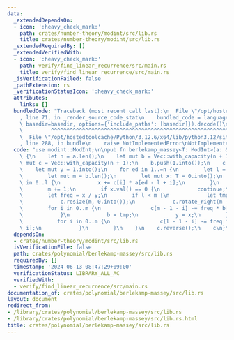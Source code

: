 ```yaml
---
data:
  _extendedDependsOn:
  - icon: ':heavy_check_mark:'
    path: crates/number-theory/modint/src/lib.rs
    title: crates/number-theory/modint/src/lib.rs
  _extendedRequiredBy: []
  _extendedVerifiedWith:
  - icon: ':heavy_check_mark:'
    path: verify/find_linear_recurrence/src/main.rs
    title: verify/find_linear_recurrence/src/main.rs
  _isVerificationFailed: false
  _pathExtension: rs
  _verificationStatusIcon: ':heavy_check_mark:'
  attributes:
    links: []
  bundledCode: "Traceback (most recent call last):\n  File \"/opt/hostedtoolcache/Python/3.12.6/x64/lib/python3.12/site-packages/onlinejudge_verify/documentation/build.py\"\
    , line 71, in _render_source_code_stat\n    bundled_code = language.bundle(stat.path,\
    \ basedir=basedir, options={'include_paths': [basedir]}).decode()\n          \
    \         ^^^^^^^^^^^^^^^^^^^^^^^^^^^^^^^^^^^^^^^^^^^^^^^^^^^^^^^^^^^^^^^^^^^^^^^^^^^^^^^^^\n\
    \  File \"/opt/hostedtoolcache/Python/3.12.6/x64/lib/python3.12/site-packages/onlinejudge_verify/languages/rust.py\"\
    , line 288, in bundle\n    raise NotImplementedError\nNotImplementedError\n"
  code: "use modint::ModInt;\n\npub fn berlekamp_massey<T: ModInt>(a: &[T]) -> Vec<T>\
    \ {\n    let n = a.len();\n    let mut b = Vec::with_capacity(n + 1);\n    let\
    \ mut c = Vec::with_capacity(n + 1);\n    b.push(1.into());\n    c.push(1.into());\n\
    \    let mut y = 1.into();\n    for ed in 1..=n {\n        let l = c.len();\n\
    \        let mut m = b.len();\n        let mut x: T = 0.into();\n        for i\
    \ in 0..l {\n            x += c[i] * a[ed - l + i];\n        }\n        b.push(0.into());\n\
    \        m += 1;\n        if x.val() == 0 {\n            continue;\n        }\n\
    \        let freq = x / y;\n        if l < m {\n            let tmp = c.clone();\n\
    \            c.resize(m, 0.into());\n            c.rotate_right(m - l);\n    \
    \        for i in 0..m {\n                c[m - 1 - i] -= freq * b[m - 1 - i];\n\
    \            }\n            b = tmp;\n            y = x;\n        } else {\n \
    \           for i in 0..m {\n                c[l - 1 - i] -= freq * b[m - 1 -\
    \ i];\n            }\n        }\n    }\n    c.reverse();\n    c\n}\n"
  dependsOn:
  - crates/number-theory/modint/src/lib.rs
  isVerificationFile: false
  path: crates/polynomial/berlekamp-massey/src/lib.rs
  requiredBy: []
  timestamp: '2024-06-13 08:47:29+09:00'
  verificationStatus: LIBRARY_ALL_AC
  verifiedWith:
  - verify/find_linear_recurrence/src/main.rs
documentation_of: crates/polynomial/berlekamp-massey/src/lib.rs
layout: document
redirect_from:
- /library/crates/polynomial/berlekamp-massey/src/lib.rs
- /library/crates/polynomial/berlekamp-massey/src/lib.rs.html
title: crates/polynomial/berlekamp-massey/src/lib.rs
---
```

